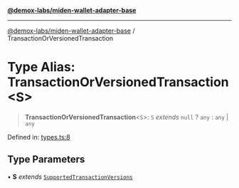 [**@demox-labs/miden-wallet-adapter-base**](../README.md)

***

[@demox-labs/miden-wallet-adapter-base](../globals.md) / TransactionOrVersionedTransaction

# Type Alias: TransactionOrVersionedTransaction\<S\>

> **TransactionOrVersionedTransaction**\<`S`\>: `S` *extends* `null` ? `any` : `any` \| `any`

Defined in: [types.ts:8](https://github.com/demox-labs/miden-wallet-adapter/blob/945eae693dfd04e72f79c45431d1d0335907d921/packages/core/base/types.ts#L8)

## Type Parameters

• **S** *extends* [`SupportedTransactionVersions`](SupportedTransactionVersions.md)
